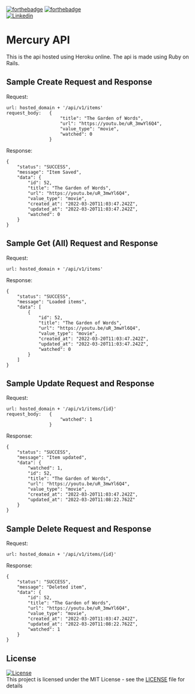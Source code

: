[![forthebadge](https://forthebadge.com/images/badges/made-with-ruby.svg)](https://forthebadge.com)
[![forthebadge](https://forthebadge.com/images/badges/60-percent-of-the-time-works-every-time.svg)](https://forthebadge.com)<br>
[![Linkedin](https://img.shields.io/badge/Linkedin-Atharva%20Hudlikar-blue?style=for-the-badge&logo=linkedin)](https://www.linkedin.com/in/atharva-hudlikar/)
# Mercury API
This is the api hosted using Heroku online. The api is made using Ruby on Rails.

## Sample Create Request and Response
Request:
```
url: hosted_domain + '/api/v1/items'
request_body:   {
	                "title": "The Garden of Words",
                    "url": "https://youtu.be/uR_3mwYl6Q4",
                    "value_type": "movie",
                    "watched": 0
                }
```
Response:
```
{
    "status": "SUCCESS",
    "message": "Item Saved",
    "data": {
        "id": 52,
        "title": "The Garden of Words",
        "url": "https://youtu.be/uR_3mwYl6Q4",
        "value_type": "movie",
        "created_at": "2022-03-20T11:03:47.242Z",
        "updated_at": "2022-03-20T11:03:47.242Z",
        "watched": 0
    }
}
```
## Sample Get (All) Request and Response
Request:
```
url: hosted_domain + '/api/v1/items'
```
Response:
```
{
    "status": "SUCCESS",
    "message": "Loaded items",
    "data": [
        {
            "id": 52,
            "title": "The Garden of Words",
            "url": "https://youtu.be/uR_3mwYl6Q4",
            "value_type": "movie",
            "created_at": "2022-03-20T11:03:47.242Z",
            "updated_at": "2022-03-20T11:03:47.242Z",
            "watched": 0
        }
    ]
}
```

## Sample Update Request and Response
Request:
```
url: hosted_domain + '/api/v1/items/{id}'
request_body:   {
                    "watched": 1
                }
```
Response:
```
{
    "status": "SUCCESS",
    "message": "Item updated",
    "data": {
        "watched": 1,
        "id": 52,
        "title": "The Garden of Words",
        "url": "https://youtu.be/uR_3mwYl6Q4",
        "value_type": "movie",
        "created_at": "2022-03-20T11:03:47.242Z",
        "updated_at": "2022-03-20T11:08:22.762Z"
    }
}
```

## Sample Delete Request and Response
Request:
```
url: hosted_domain + '/api/v1/items/{id}'
```
Response:
```
{
    "status": "SUCCESS",
    "message": "Deleted item",
    "data": {
        "id": 52,
        "title": "The Garden of Words",
        "url": "https://youtu.be/uR_3mwYl6Q4",
        "value_type": "movie",
        "created_at": "2022-03-20T11:03:47.242Z",
        "updated_at": "2022-03-20T11:08:22.762Z",
        "watched": 1
    }
}
```
## License
[![License](http://img.shields.io/:license-mit-blue.svg?style=flat)](http://badges.mit-license.org)<br>
This project is licensed under the MIT License - see the [LICENSE](LICENSE) file for details
